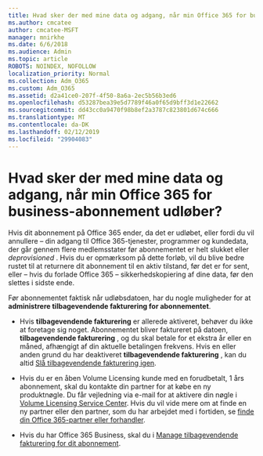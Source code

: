 ```yaml
---
title: Hvad sker der med mine data og adgang, når min Office 365 for business-abonnement udløber?
ms.author: cmcatee
author: cmcatee-MSFT
manager: mnirkhe
ms.date: 6/6/2018
ms.audience: Admin
ms.topic: article
ROBOTS: NOINDEX, NOFOLLOW
localization_priority: Normal
ms.collection: Adm_O365
ms.custom: Adm_O365
ms.assetid: d2a41ce0-207f-4f50-8a6a-2ec5b56b3ed6
ms.openlocfilehash: d53287bea39e5d7789f46a0f65d9bff3d1e22662
ms.sourcegitcommit: dd43cc0a9470f98b8ef2a3787c823801d674c666
ms.translationtype: MT
ms.contentlocale: da-DK
ms.lasthandoff: 02/12/2019
ms.locfileid: "29904083"
---
```

# <a name="what-happens-to-my-data-and-access-when-my-office-365-for-business-subscription-ends"></a>Hvad sker der med mine data og adgang, når min Office 365 for business-abonnement udløber?

Hvis dit abonnement på Office 365 ender, da det er udløbet, eller fordi du vil annullere – din adgang til Office 365-tjenester, programmer og kundedata, der går gennem flere medlemsstater før abonnementet er helt slukket eller *deprovisioned*  . Hvis du er opmærksom på dette forløb, vil du blive bedre rustet til at returnere dit abonnement til en aktiv tilstand, før det er for sent, eller – hvis du forlade Office 365 – sikkerhedskopiering af dine data, før den slettes i sidste ende. 
  
Før abonnementet faktisk når udløbsdatoen, har du nogle muligheder for at **administrere tilbagevendende fakturering for abonnementet**. 
  
- Hvis **tilbagevendende fakturering** er allerede aktiveret, behøver du ikke at foretage sig noget. Abonnementet bliver faktureret på datoen, **tilbagevendende fakturering** , og du skal betale for et ekstra år eller en måned, afhængigt af din aktuelle betalingen frekvens. Hvis en eller anden grund du har deaktiveret **tilbagevendende fakturering** , kan du altid [Slå tilbagevendende fakturering igen](https://support.office.com/article/8d83b530-f4ca-47f6-a666-e5791cbacc7e).
    
- Hvis du er en åben Volume Licensing kunde med en forudbetalt, 1 års abonnement, skal du kontakte din partner for at købe en ny produktnøgle. Du får vejledning via e-mail for at aktivere din nøgle i [Volume Licensing Service Center](https://go.microsoft.com/fwlink/p/?LinkID=282016). Hvis du vil vide mere om at finde en ny partner eller den partner, som du har arbejdet med i fortiden, se [finde din Office 365-partner eller forhandler](https://support.office.com/article/b6c18a9b-2aed-4c84-9d75-af709160258c).
    
- Hvis du har Office 365 Business, skal du i [Manage tilbagevendende fakturering for dit abonnement](https://support.office.com/article/8d83b530-f4ca-47f6-a666-e5791cbacc7e).
    

